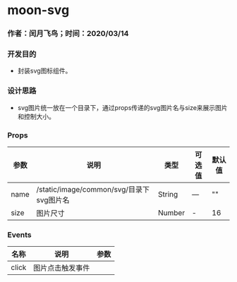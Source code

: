 #  moon-svg

### 作者：闰月飞鸟；时间：2020/03/14
### 开发目的
-  封装svg图标组件。
### 设计思路
- svg图片统一放在一个目录下，通过props传递的svg图片名与size来展示图片和控制大小。

### Props 
参数 |说明|类型|可选值|默认值
---|---|---|---|---
name|/static/image/common/svg/目录下svg图片名|String|—|""
size |图片尺寸| Number|-|16

###  Events
名称 |说明| 参数
---|---|---|
click| 图片点击触发事件
 


 

